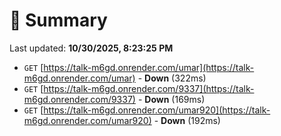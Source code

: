 # 📖 Summary
Last updated: **10/30/2025, 8:23:25 PM**

- `GET` [https://talk-m6gd.onrender.com/umar](https://talk-m6gd.onrender.com/umar) - **Down** (322ms)
- `GET` [https://talk-m6gd.onrender.com/9337](https://talk-m6gd.onrender.com/9337) - **Down** (169ms)
- `GET` [https://talk-m6gd.onrender.com/umar920](https://talk-m6gd.onrender.com/umar920) - **Down** (192ms)
